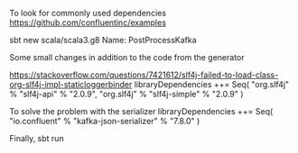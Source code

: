 To look for commonly used dependencies
https://github.com/confluentinc/examples

sbt new scala/scala3.g8
Name: PostProcessKafka

Some small changes in addition to the code from the generator

https://stackoverflow.com/questions/7421612/slf4j-failed-to-load-class-org-slf4j-impl-staticloggerbinder
  libraryDependencies ++= Seq(
    "org.slf4j" % "slf4j-api" % "2.0.9",
    "org.slf4j" % "slf4j-simple" % "2.0.9"
  )

To solve the problem with the serializer
  libraryDependencies ++= Seq(
    "io.confluent" % "kafka-json-serializer" % "7.8.0"
  )

Finally,
sbt run


